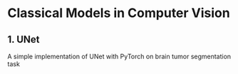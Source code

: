 # Classical Models in Computer Vision

## 1. UNet

A simple implementation of UNet with PyTorch on brain tumor segmentation task
